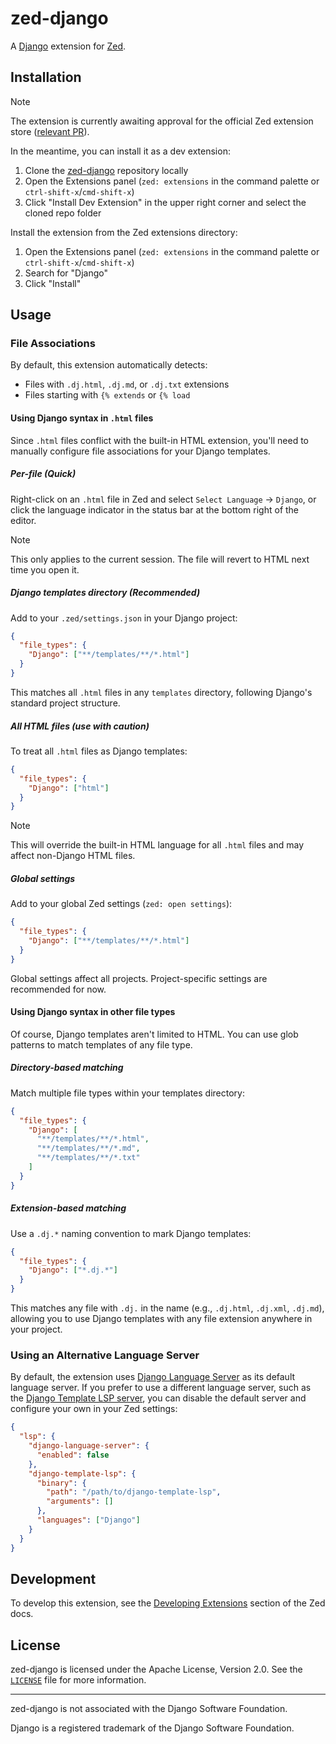 # zed-django

A [Django](https://djangoproject.com) extension for [Zed](https://zed.dev).

## Installation

> [!NOTE]
> The extension is currently awaiting approval for the official Zed extension store ([relevant PR](https://github.com/zed-industries/extensions/pull/3525)).
>
> In the meantime, you can install it as a dev extension:
>
> 1. Clone the [zed-django](https://github.com/joshuadavidthomas/zed-django) repository locally
> 2. Open the Extensions panel (`zed: extensions` in the command palette or `ctrl-shift-x`/`cmd-shift-x`)
> 3. Click "Install Dev Extension" in the upper right corner and select the cloned repo folder

Install the extension from the Zed extensions directory:

1. Open the Extensions panel (`zed: extensions` in the command palette or `ctrl-shift-x`/`cmd-shift-x`)
2. Search for "Django"
3. Click "Install"

## Usage

### File Associations

By default, this extension automatically detects:

- Files with `.dj.html`, `.dj.md`, or `.dj.txt` extensions
- Files starting with `{% extends` or `{% load`

#### Using Django syntax in `.html` files

Since `.html` files conflict with the built-in HTML extension, you'll need to manually configure file associations for your Django templates.

##### Per-file (Quick)

Right-click on an `.html` file in Zed and select `Select Language` → `Django`, or click the language indicator in the status bar at the bottom right of the editor.

> [!NOTE]
> This only applies to the current session. The file will revert to HTML next time you open it.

##### Django templates directory (Recommended)

Add to your `.zed/settings.json` in your Django project:

```json
{
  "file_types": {
    "Django": ["**/templates/**/*.html"]
  }
}
```

This matches all `.html` files in any `templates` directory, following Django's standard project structure.

##### All HTML files (use with caution)

To treat all `.html` files as Django templates:

```json
{
  "file_types": {
    "Django": ["html"]
  }
}
```

> [!NOTE]
> This will override the built-in HTML language for all `.html` files and may affect non-Django HTML files.

##### Global settings

Add to your global Zed settings (`zed: open settings`):

```json
{
  "file_types": {
    "Django": ["**/templates/**/*.html"]
  }
}
```

Global settings affect all projects. Project-specific settings are recommended for now.

#### Using Django syntax in other file types

Of course, Django templates aren't limited to HTML. You can use glob patterns to match templates of any file type.

##### Directory-based matching

Match multiple file types within your templates directory:

```json
{
  "file_types": {
    "Django": [
      "**/templates/**/*.html",
      "**/templates/**/*.md",
      "**/templates/**/*.txt"
    ]
  }
}
```

##### Extension-based matching

Use a `.dj.*` naming convention to mark Django templates:

```json
{
  "file_types": {
    "Django": ["*.dj.*"]
  }
}
```

This matches any file with `.dj.` in the name (e.g., `.dj.html`, `.dj.xml`, `.dj.md`), allowing you to use Django templates with any file extension anywhere in your project.

### Using an Alternative Language Server

By default, the extension uses [Django Language Server](https://github.com/joshuadavidthomas/django-language-server) as its default language server. If you prefer to use a different language server, such as the [Django Template LSP server](https://github.com/fourdigits/django-template-lsp), you can disable the default server and configure your own in your Zed settings:

```json
{
  "lsp": {
    "django-language-server": {
      "enabled": false
    },
    "django-template-lsp": {
      "binary": {
        "path": "/path/to/django-template-lsp",
        "arguments": []
      },
      "languages": ["Django"]
    }
  }
}
```

## Development

To develop this extension, see the [Developing Extensions](https://zed.dev/docs/extensions/developing-extensions) section of the Zed docs.

## License

zed-django is licensed under the Apache License, Version 2.0. See the [`LICENSE`](LICENSE) file for more information.

---

zed-django is not associated with the Django Software Foundation.

Django is a registered trademark of the Django Software Foundation.
